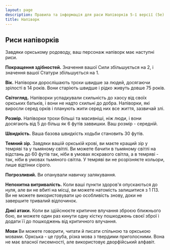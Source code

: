 ```yaml
---
layout: page
description: Правила та інформація для раси Напіворків 5-ї версії (5e) SRD (Довідник із документації системи).
title: Напіворк
---
```

## Риси напіворків

Завдяки оркському родоводу, ваш персонаж напіворк має наступні риси.

**Покращення здібностей.** Значення вашої Сили збільшується на 2, і значення вашої Статури збільшується на 1.

**Вік.** Напіворки дорослішають трохи швидше за людей, досягаючи зрілості в 14 років. Вони старіють швидше і рідко живуть довше 75 років.

**Світогляд.** Напіворки успадкували схильність до хаосу від своїх оркських батьків, і вони не надто схильні до добра. Напіворки, які виросли серед орків і планують жити серед них все життя, зазвичай злі.

**Розмір.** Напіворки трохи більші та масивніші, ніж люди, і вони досягають від 5 до більш як 6 футів заввишки. Ваш розмір - середній.

**Швидкість.** Ваша базова швидкість ходьби становить 30 футів.

**Темний зір.** Завдяки вашій оркській крові, ви маєте кращий зір у темряві та у тьмяному світлі. Ви можете бачити в тьмяному світлі на відстань до 60 футів так, ніби в умовах яскравого світла, а в темряві - так, ніби в умовах тьмяного світла. У темряві ви не розрізняєте кольори, лише відтінки сірого.

**Погрозливий.** Ви опанували навичку залякування.

**Непохитна витривалість.** Коли ваші пункти здоров'я опускаються до нуля, але ви не вбиті на місці, ви можете натомість залишитися з 1 ПЗ. Ви не можете використовувати цю особливість знову, доки не завершите тривалий відпочинок.

**Дикі атаки.** Коли ви здійснюєте критичне влучання зброєю ближнього бою, ви можете один раз кинути одну кістку пошкоджень своєї зброї і додати її до пошкоджень від критичного влучання.

**Мови** Ви можете говорити, читати й писати спільною та оркською мовами. Оркська - це груба, різка мова з твердими приголосними. Вона не має власної писемності, але використовує дворфійський алфавіт.